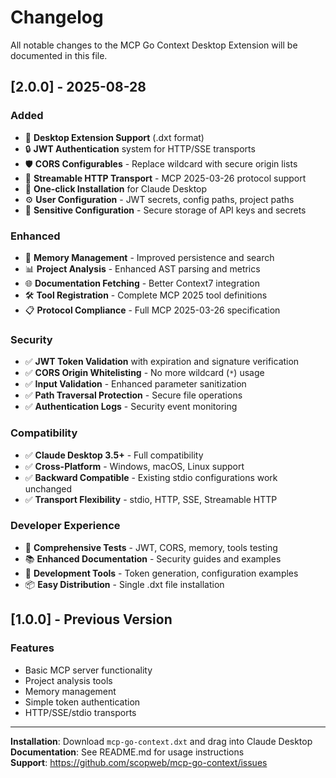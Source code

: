 # Changelog

All notable changes to the MCP Go Context Desktop Extension will be documented in this file.

## [2.0.0] - 2025-08-28

### Added
- 🎉 **Desktop Extension Support** (.dxt format)
- 🔒 **JWT Authentication** system for HTTP/SSE transports
- 🛡️ **CORS Configurables** - Replace wildcard with secure origin lists
- 🚀 **Streamable HTTP Transport** - MCP 2025-03-26 protocol support
- 📱 **One-click Installation** for Claude Desktop
- ⚙️ **User Configuration** - JWT secrets, config paths, project paths
- 🔐 **Sensitive Configuration** - Secure storage of API keys and secrets

### Enhanced  
- 🧠 **Memory Management** - Improved persistence and search
- 📊 **Project Analysis** - Enhanced AST parsing and metrics
- 🌐 **Documentation Fetching** - Better Context7 integration
- 🛠️ **Tool Registration** - Complete MCP 2025 tool definitions
- 📋 **Protocol Compliance** - Full MCP 2025-03-26 specification

### Security
- ✅ **JWT Token Validation** with expiration and signature verification
- ✅ **CORS Origin Whitelisting** - No more wildcard (`*`) usage
- ✅ **Input Validation** - Enhanced parameter sanitization
- ✅ **Path Traversal Protection** - Secure file operations
- ✅ **Authentication Logs** - Security event monitoring

### Compatibility
- ✅ **Claude Desktop 3.5+** - Full compatibility
- ✅ **Cross-Platform** - Windows, macOS, Linux support
- ✅ **Backward Compatible** - Existing stdio configurations work unchanged
- ✅ **Transport Flexibility** - stdio, HTTP, SSE, Streamable HTTP

### Developer Experience
- 🧪 **Comprehensive Tests** - JWT, CORS, memory, tools testing
- 📚 **Enhanced Documentation** - Security guides and examples
- 🔧 **Development Tools** - Token generation, configuration examples
- 📦 **Easy Distribution** - Single .dxt file installation

## [1.0.0] - Previous Version

### Features
- Basic MCP server functionality
- Project analysis tools
- Memory management
- Simple token authentication
- HTTP/SSE/stdio transports

---

**Installation**: Download `mcp-go-context.dxt` and drag into Claude Desktop  
**Documentation**: See README.md for usage instructions  
**Support**: https://github.com/scopweb/mcp-go-context/issues